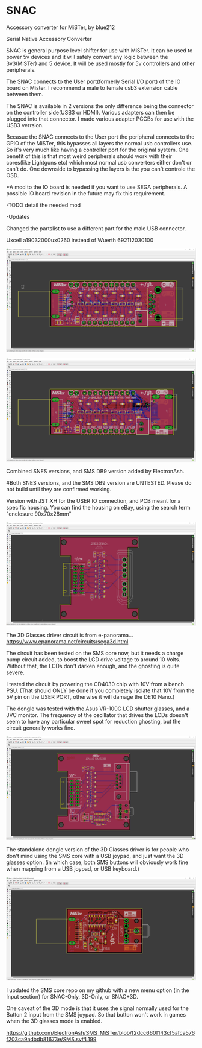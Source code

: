 # SNAC
Accessory converter for MiSTer, by blue212


Serial Native Accessory Converter

SNAC is general purpose level shifter for use with MiSTer. It can be used to power 5v devices and it will safely convert any logic between the 3v3(MiSTer) and 5 device. It will be used mostly for 5v controllers and other peripherals.

The SNAC connects to the User port(formerly Serial I/O port) of the IO board on Mister. I recommend a male to female usb3 extension cable between them.

The SNAC is available in 2 versions the only difference being the connector on the controller side(USB3 or HDMI). Various adapters can then be plugged into that connector. I made various adapter PCCBs for use with the USB3 verrsion.

Becasue the SNAC connects to the User port the peripheral connects to the GPIO of the MiSTer, this bypasses all layers the normal usb controllers use. So it's very much like having a controller port for the original system. One benefit of this is that most weird peripherals should work with their cores(like Lightguns etc) which most normal usb converters either don't or can't do. One downside to bypassing the layers is the you can't controle the OSD.

*A mod to the IO board is needed if you want to use SEGA peripherals. A possible IO board revision in the future may fix this requirement.

-TODO detail the needed mod

-Updates

Changed the partslist to use a different part for the male USB connector.

Uxcell a19032000ux0260 instead of Wuerth 692112030100


![SNAC to "USB"](images/SNAC_USB.png)


![SNAC to "HDMI"](images/SNAC_HDMI.png)


Combined SNES versions, and SMS DB9 version added by ElectronAsh.

#Both SNES versions, and the SMS DB9 version are UNTESTED.
Please do not build until they are confirmed working.


Version with JST XH for the USER IO connection, and PCB meant for a specific housing.
You can find the housing on eBay, using the search term "enclosure 90x70x28mm"

![SNAC with SNES Socket](images/SNES_SNAC_Housing_with_JST.png)


The 3D Glasses driver circuit is from e-panorama...
<https://www.epanorama.net/circuits/sega3d.html>


The circuit has been tested on the SMS core now, but it needs a charge pump circuit added, to boost the LCD drive voltage to around 10 Volts.
Without that, the LCDs don't darken enough, and the ghosting is quite severe.

I tested the circuit by powering the CD4030 chip with 10V from a bench PSU. 
(That should ONLY be done if you completely isolate that 10V from the 5V pin on the USER PORT, otherwise it will damage the DE10 Nano.)

The dongle was tested with the Asus VR-100G LCD shutter glasses, and a JVC monitor.
The frequency of the oscillator that drives the LCDs doesn't seem to have any particular sweet spot for reduction ghosting, but the circuit generally works fine.

![SNAC to SMS DB9 with 3D Glasses driver, JST version](images/SNAC_SMS_DB9_3D_Glasses_JST.png)


The standalone dongle version of the 3D Glasses driver is for people who don't mind using the SMS core with a USB joypad, and just want the 3D glasses option.
(in which case, both SMS buttons will obviously work fine when mapping from a USB joypad, or USB keyboard.)

![SNAC to SMS 3D Glasses driver, separate dongle](images/SMS_SNAC_3D_Glasses_Dongle.png)


I updated the SMS core repo on my github with a new menu option (in the Input section) for SNAC-Only, 3D-Only, or SNAC+3D.

One caveat of the 3D mode is that it uses the signal normally used for the Button 2 input from the SMS joypad.
So that button won't work in games when the 3D glasses mode is enabled.

<https://github.com/ElectronAsh/SMS_MiSTer/blob/f2dcc660f143cf5afca576f203ca9adbdb81673e/SMS.sv#L199>

